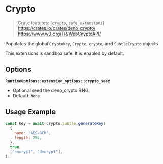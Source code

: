 # Crypto
> Crate features: [`crypto`, `safe_extensions`]  
> <https://crates.io/crates/deno_crypto/>  
> <https://www.w3.org/TR/WebCryptoAPI/>

Populates the global `CryptoKey`, `Crypto`, `crypto`, and `SubtleCrypto` objects

This extensions is sandbox safe. It is enabled by default.

## Options
**`RuntimeOptions::extension_options::crypto_seed`**
- Optional seed the deno_crypto RNG
- Default: `None`

## Usage Example
```js
const key = await crypto.subtle.generateKey(
  {
    name: "AES-GCM",
    length: 256,
  },
  true,
  ["encrypt", "decrypt"],
);
```